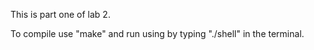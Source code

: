 This is part one of lab 2.

To compile use "make" and run using by typing "./shell" in the terminal.
